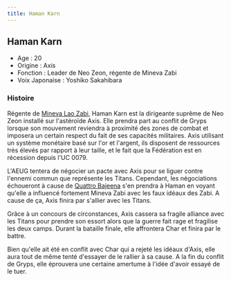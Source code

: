 ```yaml
---
title: Haman Karn
---
```


Haman Karn
----------





* Age : 20
* Origine : Axis
* Fonction : Leader de Neo Zeon, régente de Mineva Zabi
* Voix Japonaise : Yoshiko Sakahibara


### Histoire


Régente de [Mineva Lao Zabi](uc/zeta-gundam/mineva-lao-zabi.html), Haman Karn est la dirigeante suprême de Neo Zeon installé sur l'astéroïde Axis. Elle prendra part au conflit de Gryps lorsque son mouvement reviendra à proximité des zones de combat et imposera un certain respect du fait de ses capacités militaires. Axis utilisant un système monétaire basé sur l'or et l'argent, ils disposent de ressources très élevés par rapport à leur taille, et le fait que la Fédération est en récession depuis l'UC 0079.


L'AEUG tentera de négocier un pacte avec Axis pour se liguer contre l'ennemi commun que représente les Titans. Cependant, les négociations échoueront à cause de [Quattro Bajeena](uc/zeta-gundam/quattro-bajeena.html) s'en prendra à Haman en voyant qu'elle a influencé fortement Mineva Zabi avec les faux idéaux des Zabi. A cause de ça, Axis finira par s'allier avec les Titans. 


Grâce à un concours de circonstances, Axis cassera sa fragile alliance avec les Titans pour prendre son essort alors que la guerre fait rage et fragilise les deux camps. Durant la bataille finale, elle affrontera Char et finira par le battre. 


Bien qu'elle ait été en conflit avec Char qui a rejeté les idéaux d'Axis, elle aura tout de même tenté d'essayer de le rallier à sa cause. A la fin du conflit de Gryps, elle éprouvera une certaine amertume à l'idée d'avoir essayé de le tuer. 


